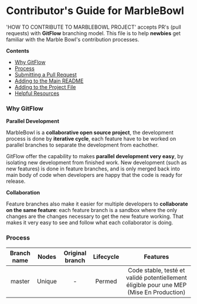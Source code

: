 # Contributor's Guide for MarbleBowl

'HOW TO CONTRIBUTE TO MARBLEBOWL PROJECT' accepts PR's (pull requests) with **GitFlow** branching model.
This file is to help **newbies** get familiar with the Marble Bowl's contribution processes.

**Contents**

- [Why GitFlow](#why-gitflow)
- [Process](#process)
- [Submitting a Pull Request](#submitting-a-pull-request)
- [Adding to the Main README](#adding-to-the-main-readme)
- [Adding to the Project File](#adding-to-the-project-file)
- [Helpful Resources](#helpful-resources)


### Why GitFlow

**Parallel Development**

MarbleBowl is a **collaborative open source project**, the development process is done by **iterative cycle**, each feature have to be worked on parallel branches to separate the development from eachother.

GitFlow offer the capability to makes **parallel development very easy**, by isolating new development from finished work. New development (such as new features) is done in feature branches, and is only merged back into main body of code when developers are happy that the code is ready for release.

**Collaboration**

Feature branches also make it easier for multiple developers to **collaborate on the same feature**: each feature branch is a sandbox where the only changes are the changes necessary to get the new feature working. That makes it very easy to see and follow what each collaborator is doing.

### Process

| Branch name| Nodes | Original branch | Lifecycle | Features | 
| :---: | :---: | :---: | :---: | :---: | 
| master | Unique | - | Permed | Code stable, testé et validé potentiellement éligible pour une MEP (Mise En Production) | 
